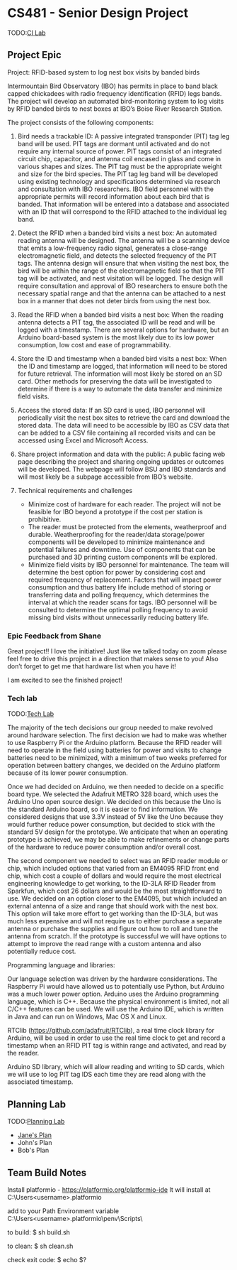 # CS481 - Senior Design Project

TODO:[CI Lab](https://shanep.github.io/capstone/labs/ci/)

## Project Epic

Project: RFID-based system to log nest box visits by banded birds

Intermountain Bird Observatory (IBO) has permits in place to band black capped chickadees with radio frequency identification (RFID) legs bands. The project will develop an automated bird-monitoring system to log visits by RFID banded birds to nest boxes at IBO’s Boise River Research Station. 

The project consists of the following components:
1. Bird needs a trackable ID:
A passive integrated transponder (PIT) tag leg band will be used. PIT tags are dormant until activated and do not require any internal source of power. PIT tags consist of an integrated circuit chip, capacitor, and antenna coil encased in glass and come in various shapes and sizes. The PIT tag must be the appropriate weight and size for the bird species. The PIT tag leg band will be developed using existing technology and specifications determined via research and consultation with IBO researchers.
IBO field personnel with the appropriate permits will record information about each bird that is banded. That information will be entered into a database and associated with an ID that will correspond to the RFID attached to the individual leg band.

2. Detect the RFID when a banded bird visits a nest box: 
An automated reading antenna will be designed. The antenna will be a scanning device that emits a low-frequency radio signal,  generates a close-range electromagnetic field, and detects the selected frequency of the PIT tags. The antenna design will ensure that when visiting the nest box, the bird will be within the range of the electromagnetic field so that the PIT tag will be activated, and nest visitation will be logged.
The design will require consultation and approval of IBO researchers to ensure both the necessary spatial range and that the antenna can be attached to a nest box in a manner that does not deter birds from using the nest box.

3. Read the RFID when a banded bird visits a nest box:
When the reading antenna detects a PIT tag, the associated ID will be read and will be logged with a timestamp. There are several options for hardware, but an Arduino board-based system is the most likely due to its low power consumption, low cost and ease of programmability.

4. Store the ID and timestamp when a banded bird visits a nest box:
When the ID and timestamp are logged, that information will need to be stored for future retrieval. The information will most likely be stored on an SD card. Other methods for preserving the data will be investigated to determine if there is a way to automate the data transfer and minimize field visits. 

5. Access the stored data: 
If an SD card is used, IBO personnel will periodically visit the nest box sites to retrieve the card and download the stored data. The data will need to be accessible by IBO as CSV data that can be added to a CSV file containing all recorded visits and can be accessed using Excel and Microsoft Access.

6. Share project information and data with the public: 
A public facing web page describing the project and sharing ongoing updates or outcomes will be developed. The webpage will follow BSU and IBO standards and will most likely be a subpage accessible from IBO’s website. 

7. Technical requirements and challenges
   * Minimize cost of hardware for each reader. The project will not be feasible for IBO beyond a prototype if the cost per station is prohibitive.
   * The reader must be protected from the elements, weatherproof and durable. Weatherproofing for the reader/data storage/power components will be developed to minimize maintenance and potential failures and downtime. Use of components that can be purchased and 3D printing custom components will be explored. 
   * Minimize field visits by IBO personnel for maintenance. The team will determine the best option for power by considering cost and required frequency of replacement. Factors that will impact power consumption and thus battery life include method of storing or transferring data and polling frequency, which determines the interval at which the reader scans for tags. IBO personnel will be consulted to determine the optimal polling frequency to avoid missing bird visits without unnecessarily reducing battery life.


### Epic Feedback from Shane


Great project!! I love the initiative! Just like we talked today on zoom please feel free to drive this project in a direction that makes sense to you! Also don’t forget to get me that hardware list when you have it!

I am excited to see the finished project! 


### Tech lab

TODO:[Tech Lab](https://shanep.github.io/capstone/labs/tech/)

The majority of the tech decisions our group needed to make revolved around hardware selection. The first decision we had to make was whether to use Raspberry Pi or the Arduino platform. Because the RFID reader will need to operate in the field using batteries for power and visits to change batteries need to be minimized, with a minimum of two weeks preferred for operation between battery changes, we decided on the Arduino platform because of its lower power consumption. 

Once we had decided on Arduino, we then needed to decide on a specific board type. We selected the Adafruit METRO 328 board, which uses the Arduino Uno open source design. We decided on this because the Uno is the standard Arduino board, so it is easier to find information. We considered designs that use 3.3V instead of 5V like the Uno because they would further reduce power consumption, but decided to stick with the standard 5V design for the prototype. We anticipate that when an operating prototype is achieved, we may be able to make refinements or change parts of the hardware to reduce power consumption and/or overall cost. 

The second component we needed to select was an RFID reader module or chip, which included options that varied from an EM4095 RFID front end chip, which cost a couple of dollars and would require the most electrical engineering knowledge to get working, to the ID-3LA RFID Reader from Sparkfun, which cost 26 dollars and would be the most straightforward to use. We decided on an option closer to the EM4095, but which included an external antenna of a size and range that should work with the nest box. This option will take more effort to get working than the ID-3LA, but was much less expensive and will not require us to either purchase a separate antenna or purchase the supplies and figure out how to roll and tune the antenna from scratch. If the prototype is successful we will have options to attempt to improve the read range with a custom antenna and also potentially reduce cost.

Programming language and libraries:

Our language selection was driven by the hardware considerations. The  Raspberry Pi would have allowed us to potentially use Python, but Arduino was a much lower power option. Arduino uses the Arduino programming language, which is C++. Because the physical environment is limited, not all C/C++ features can be used. We will use the Arduino IDE, which is written in Java and can run on Windows, Mac OS X and Linux. 

RTClib (https://github.com/adafruit/RTClib), a real time clock library for Arduino, will be used in order to use the real time clock to get and record a timestamp when an RFID PIT tag is within range and activated, and read by the reader.

Arduino SD library, which will allow reading and writing to SD cards, which we will use to log PIT tag IDS each time they are read along with the associated timestamp.


## Planning Lab

TODO:[Planning Lab](https://shanep.github.io/capstone/labs/planning/)

- [Jane's Plan](planning/janedoe@u.boisestate.edu.md)
- John's Plan
- Bob's Plan

## Team Build Notes

Install platformio - https://platformio.org/platformio-ide
It will  install at C:\Users\<username>\.platformio

add to your Path Environment variable
C:\Users\<username>\.platformio\penv\Scripts\

to build:
$ sh build.sh

to clean:
$ sh clean.sh

check exit code:
$ echo $?
